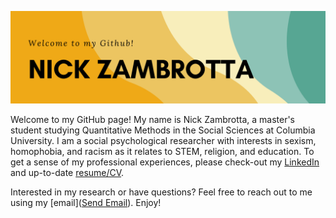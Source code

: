 ![Header](https://raw.githubusercontent.com/ndz2103/ndz2103/main/nz_header.png)

<!--
**ndz2103/ndz2103** is a ✨ _special_ ✨ repository because its `README.md` (this file) appears on your GitHub profile.

-->

Welcome to my GitHub page! My name is Nick Zambrotta, a master's student studying Quantitative Methods in the Social Sciences at Columbia University. I am a social psychological researcher with interests in sexism, homophobia, and racism as it relates to STEM, religion, and education. To get a sense of my professional experiences, please check-out my [LinkedIn](https://www.linkedin.com/in/nzambrotta/) and up-to-date [resume/CV](https://raw.githubusercontent.com/ndz2103/ndz2103/main/nz_header.pdf).

Interested in my research or have questions? Feel free to reach out to me using my [email](<a href = "mailto: ndz2103@columbia.edu">Send Email</a>). Enjoy!

<!--

- 🔭 I’m currently working on ...
- 🌱 I’m currently learning ...
- 👯 I’m looking to collaborate on ...
- 🤔 I’m looking for help with ...
- 💬 Ask me about ...
- 📫 How to reach me: ...
- 😄 Pronouns: ...
- ⚡ Fun fact: ...

-->
